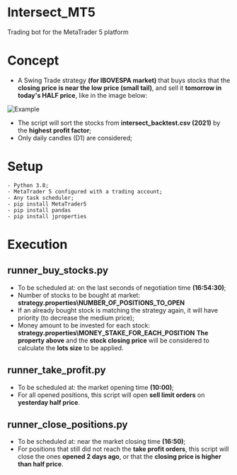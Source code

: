 # Intersect_MT5
Trading bot for the MetaTrader 5 platform

# Concept
- A Swing Trade strategy **(for IBOVESPA market)** that buys stocks that the **closing price is near the low price (small tail)**, and sell it **tomorrow in today's HALF price**, like in the image below:

![Example](https://user-images.githubusercontent.com/7670466/164803205-d46f4ad5-2a21-4632-86b8-2690ff80e027.png)

- The script will sort the stocks from **intersect_backtest.csv (2021)** by the **highest profit factor**;
- Only daily candles (D1) are considered;

# Setup
    - Python 3.8;
    - MetaTrader 5 configured with a trading account;
    - Any task scheduler;
    - pip install MetaTrader5
    - pip install pandas
    - pip install jproperties

# Execution
## runner_buy_stocks.py

- To be scheduled at: on the last seconds of negotiation time **(16:54:30)**;  
- Number of stocks to be bought at market: **strategy.properties\NUMBER_OF_POSITIONS_TO_OPEN** 
- If an already bought stock is matching the strategy again, it will have priority (to decrease the medium price);
- Money amount to be invested for each stock: **strategy.properties\MONEY_STAKE_FOR_EACH_POSITION**
**The property above** and the **stock closing price** will be considered to calculate the **lots size** to be applied.

## runner_take_profit.py

- To be scheduled at: the market opening time **(10:00)**; 
- For all opened positions, this script will open **sell limit orders** on **yesterday half price**.

## runner_close_positions.py

- To be scheduled at: near the market closing time **(16:50)**;
- For positions that still did not reach the **take profit orders**, this script will close the ones **opened 2 days ago**, or that the **closing price is higher than half price**. 